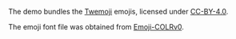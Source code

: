 The demo bundles the [Twemoji](https://github.com/twitter/twemoji) emojis, licensed under [CC-BY-4.0](https://creativecommons.org/licenses/by/4.0/).

The emoji font file was obtained from [Emoji-COLRv0](https://github.com/Emoji-COLRv0/Emoji-COLRv0/).